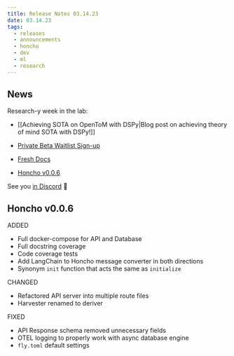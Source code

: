 ```yaml
---
title: Release Notes 03.14.23
date: 03.14.23
tags:
  - releases
  - announcements
  - honcho
  - dev
  - ml
  - research
---
```

## News

Research-y week in the lab: 

- [[Achieving SOTA on OpenToM with DSPy|Blog post on achieving theory of mind SOTA with DSPy!]]
  
- [Private Beta Waitlist Sign-up](https://plasticlabs.typeform.com/honchobeta)

- [Fresh Docs](https://docs.honcho.dev)
  
- [Honcho v0.0.6](https://github.com/plastic-labs/honcho/tree/v0.0.6)  
  
See you [in Discord](https://discord.gg/plasticlabs) 🥽

## Honcho v0.0.6

ADDED
- Full docker-compose for API and Database
- Full docstring coverage
- Code coverage tests
- Add LangChain to Honcho message converter in both directions
- Synonym `init` function that acts the same as `initialize`

CHANGED
- Refactored API server into multiple route files
- Harvester renamed to deriver

FIXED
- API Response schema removed unnecessary fields
- OTEL logging to properly work with async database engine
- `fly.toml` default settings